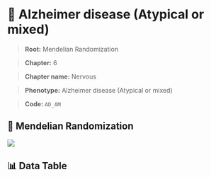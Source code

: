 # 🧪 Alzheimer disease (Atypical or mixed)

> **Root:** Mendelian Randomization

> **Chapter:** 6  

> **Chapter name:** Nervous

> **Phenotype:** Alzheimer disease (Atypical or mixed)  

> **Code:** `AD_AM`

## 🧬 Mendelian Randomization  

<img src="/MR/Figures/Forward/AD_AM.png"/>

## 📊 Data Table

<CsvTableMRF src="/MR_Data/Forward/AD_AM.csv"/>
